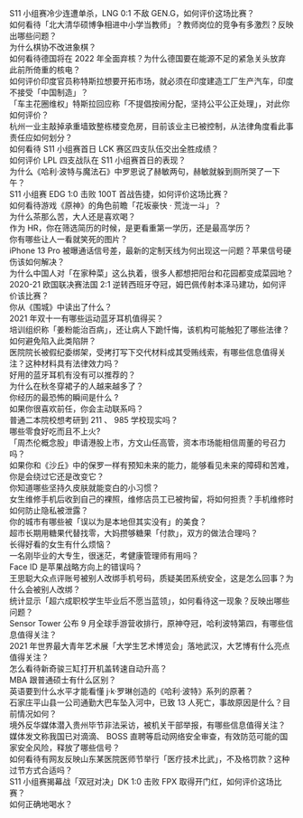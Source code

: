 S11 小组赛冷少连遭单杀，LNG 0:1 不敌 GEN.G，如何评价这场比赛？  
如何看待「北大清华硕博争相进中小学当教师」？教师岗位的竞争有多激烈？反映出哪些问题？  
为什么棋协不改进象棋？  
如何看待德国将在 2022 年全面弃核？为什么德国要在能源不足的紧急关头放弃此前所倚重的核电？  
如何评价印度官员称特斯拉想要开拓市场，就必须在印度建造工厂生产汽车，印度不接受「中国制造」？  
「车主花圈维权」特斯拉回应称「不提倡按闹分配，坚持公平公正处理」，对此你如何评价？  
杭州一业主敲掉承重墙致整栋楼变危房，目前该业主已被控制，从法律角度看此事责任应如何划分？  
如何看待 S11 小组赛首日 LCK 赛区四支队伍交出全胜成绩？  
如何评价 LPL 四支战队在 S11 小组赛首日的表现？  
为什么《哈利·波特与魔法石》中罗恩说了赫敏两句，赫敏就躲到厕所哭了一下午？  
S11 小组赛 EDG 1:0 击败 100T 首战告捷，如何评价这场比赛？  
如何看待游戏《原神》的角色前瞻「花坂豪快 · 荒泷一斗」？  
为什么茶那么苦，大人还是喜欢喝？  
作为 HR，你在筛选简历的时候，是更看重第一学历，还是最高学历？  
你有哪些让人一看就笑死的图片？  
iPhone 13 Pro 被曝通话信号差，最新的定制天线为何出现这一问题？苹果信号硬伤该如何解决？  
为什么中国人对「在家种菜」这么执着，很多人都想把阳台和花园都变成菜园地？  
2020-21 欧国联决赛法国 2:1 逆转西班牙夺冠，姆巴佩传射本泽马建功，如何评价该比赛？  
你从《围城》中读出了什么？  
2021 年双十一有哪些运动蓝牙耳机值得买？  
培训组织称「姜粉能治百病」，还让病人下跪忏悔，该机构可能触犯了哪些法律？如何避免陷入此类陷阱？  
医院院长被假纪委绑架，受拷打写下交代材料成其受贿线索，有哪些信息值得关注？这种材料具有法律效力吗？  
好用的蓝牙耳机有没有可以推荐的？  
为什么在秋冬穿裙子的人越来越多了？  
你经历的最恐怖的瞬间是什么 ?  
如果你很喜欢前任，你会主动联系吗？  
普通二本院校想考研到 211 、 985 学校现实吗？  
哪些零食好吃而且不上火?  
「周杰伦概念股」申请港股上市，方文山任高管，资本市场能相信周董的号召力吗？  
如果你和《沙丘》中的保罗一样有预知未来的能力，能够看见未来的障碍和苦难，你是会绕过它还是改变它？  
你知道哪些坚持久皮肤就能变白的小习惯？  
女生维修手机后收到自己的裸照，维修店员工已被拘留，将如何担责？手机维修时如何防止隐私被泄露？  
你的城市有哪些被「误以为是本地但其实没有」的美食？  
超市长期用糖果代替找零，大妈攒够糖果「付款」，双方的做法合理吗？  
长得好看的女生有什么烦恼？  
一名刚毕业的大专生，很迷茫，考健康管理师有用吗？  
Face ID 是苹果战略方向上的错误吗？  
王思聪大众点评账号被别人改绑手机号码，质疑美团系统安全，这是怎么回事？为什么会被别人改绑？  
统计显示「超六成职校学生毕业后不愿当蓝领」，如何看待这一现象？反映出哪些问题？  
Sensor Tower 公布 9 月全球手游营收排行，原神夺冠，哈利波特第四，有哪些信息值得关注？  
2021 年世界最大青年艺术展「大学生艺术博览会」落地武汉，大艺博有什么亮点值得关注？  
怎么看待新奇骏三缸打开机盖转速自动升高？  
MBA 跟普通硕士有什么区别？  
英语要到什么水平才能看懂 j·k·罗琳创造的《哈利·波特》系列的原著？  
石家庄平山县一公司通勤大巴车坠入河中，已致 13 人死亡，事故原因是什么？目前情况如何？  
境外反华媒体潜入贵州毕节非法采访，被机关干部举报，有哪些信息值得关注？  
媒体发文称我国已对滴滴、 BOSS 直聘等启动网络安全审查，有效防范可能的国家安全风险，释放了哪些信号？  
如何看待有网友反映山东某医院医师节举行「医疗技术比武」，不及格罚款？这种过节方式合适吗？  
S11 小组赛揭幕战「双冠对决」DK 1:0 击败 FPX 取得开门红，如何评价这场比赛？  
如何正确地喝水？  
